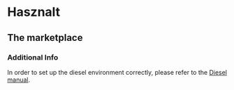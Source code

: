<p align="center">

# Hasznalt

</p>

## The marketplace

### Additional Info

In order to set up the diesel environment correctly, please refer to the [Diesel manual](https://diesel.rs/guides/getting-started).
